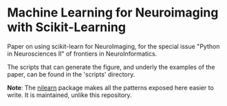 Machine Learning for Neuroimaging with Scikit-Learning
=======================================================

Paper on using scikit-learn for NeuroImaging, for the special issue "Python in Neurosciences II" of frontiers in NeuroInformatics.

The scripts that can generate the figure, and underly the examples of the paper, can be found in the 'scripts' directory.

**Note**: The [nilearn](http://nilearn.github.io) package makes all the patterns exposed here easier to write. It is maintained, unlike this repository.
